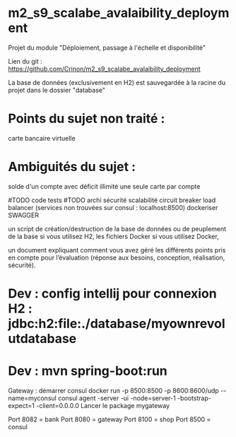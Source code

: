 # m2_s9_scalabe_avalaibility_deployment

Projet du module "Déploiement, passage à l'échelle et disponibilité"

Lien du git : https://github.com/Crinon/m2_s9_scalabe_avalaibility_deployment

La base de données (exclusivement en H2) est sauvegardée à la racine du projet dans le dossier "database"

# Points du sujet non traité :
carte bancaire virtuelle
# Ambiguités du sujet :
solde d'un compte avec déficit illimité
une seule carte par compte

#TODO code
tests
#TODO archi
sécurité
scalabilité
circuit breaker
load balancer (services non trouvées sur consul : localhost:8500)
dockeriser
SWAGGER

un script de création/destruction de la base de données ou de peuplement de la base si
vous utilisez H2, les fichiers Docker si vous utilisez Docker,

un document expliquant comment vous avez géré les différents points pris en compte pour
l’évaluation (réponse aux besoins, conception, réalisation, sécurité).

# Dev : config intellij pour connexion H2 : jdbc:h2:file:./database/myownrevolutdatabase
# Dev : mvn spring-boot:run 

Gateway : démarrer consul
docker run -p 8500:8500 -p 8600:8600/udp --name=myconsul consul agent -server -ui -node=server-1 -bootstrap-expect=1 -client=0.0.0.0
Lancer le package mygateway

Port 8082 = bank
Port 8080 = gateway
Port 8100 = shop
Port 8500 = consul